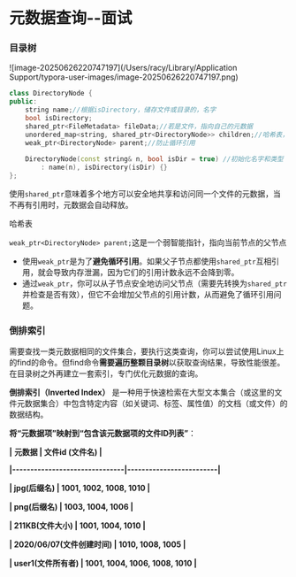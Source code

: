 # 元数据查询--面试

### 目录树

![image-20250626220747197](/Users/racy/Library/Application Support/typora-user-images/image-20250626220747197.png)

```c++
class DirectoryNode {
public:
    string name;//根据isDirectory，储存文件或目录的，名字
    bool isDirectory;
    shared_ptr<FileMetadata> fileData;//若是文件，指向自己的元数据
    unordered_map<string, shared_ptr<DirectoryNode>> children;//哈希表，键：名字；值：指向孩子的指针。
    weak_ptr<DirectoryNode> parent;//防止循环引用
    
    DirectoryNode(const string& n, bool isDir = true) //初始化名字和类型
        : name(n), isDirectory(isDir) {}
};
```

使用`shared_ptr`意味着多个地方可以安全地共享和访问同一个文件的元数据，当不再有引用时，元数据会自动释放。

哈希表

`weak_ptr<DirectoryNode> parent;`这是一个弱智能指针，指向当前节点的父节点

- 使用`weak_ptr`是为了**避免循环引用**。如果父子节点都使用`shared_ptr`互相引用，就会导致内存泄漏，因为它们的引用计数永远不会降到零。
- 通过`weak_ptr`，你可以从子节点安全地访问父节点（需要先转换为`shared_ptr`并检查是否有效），但它不会增加父节点的引用计数，从而避免了循环引用问题。

### 倒排索引

需要查找一类元数据相同的文件集合，要执行这类查询，你可以尝试使用Linux上的find的命令。但find命令**需要遍历整颗目录树**以获取查询结果，导致性能很差。在目录树之外再建立一套索引，专门优化元数据的查询。

**倒排索引（Inverted Index）** 是一种用于快速检索在大型文本集合（或这里的文件元数据集合）中包含特定内容（如关键词、标签、属性值）的文档（或文件）的数据结构。

**将“元数据项”映射到“包含该元数据项的文件ID列表”**：

**|**                                     **元数据 | 文件id (文件名)           |** 

**|-------------------------------|-------------------------|**

**| jpg(后缀名)                              | 1001, 1002, 1008, 1010 |**

**| png(后缀名)                          | 1003, 1004, 1006     |**

**| 211KB(文件大小)                 | 1001, 1004, 1010 |**

**| 2020/06/07(文件创建时间) | 1010, 1008, 1005 |**

**| user1(文件所有者)                | 1001, 1004, 1006, 1008, 1010 |**